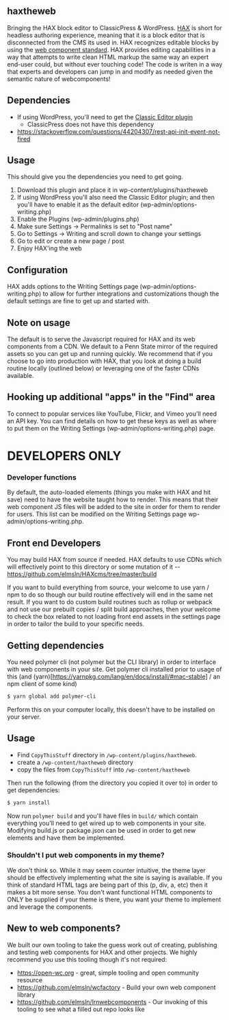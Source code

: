 ## haxtheweb
Bringing the HAX block editor to ClassicPress & WordPress. [HAX](https://haxtheweb.org/) is short for headless authoring experience, meaning that it is a block editor that is disconnected from the CMS its used in. HAX recognizes editable blocks by using the [web component standard](https://www.webcomponents.org/). HAX provides editing capabilities in a way that attempts to write clean HTML markup the same way an expert end-user could, but without ever touching code! The code is writen in a way that experts and developers can jump in and modify as needed given the semantic nature of webcomponents!

## Dependencies
- If using WordPress, you'll need to get the [Classic Editor plugin](https://wordpress.org/plugins/classic-editor/)
  - ClassicPress does not have this dependency
- https://stackoverflow.com/questions/44204307/rest-api-init-event-not-fired

## Usage
This should give you the dependencies you need to get going.
1. Download this plugin and place it in wp-content/plugins/haxtheweb
2. If using WordPress you'll also need the Classic Editor plugin; and then you'll have to enable it as the default editor (wp-admin/options-writing.php)
3. Enable the Plugins (wp-admin/plugins.php)
4. Make sure Settings -> Permalinks is set to "Post name"
5. Go to Settings -> Writing and scroll down to change your settings
6. Go to edit or create a new page / post
7. Enjoy HAX'ing the web

## Configuration
HAX adds options to the Writing Settings page (wp-admin/options-writing.php) to allow for further integrations and customizations though the default settings are fine to get up and started with.

## Note on usage
The default is to serve the Javascript required for HAX and its web components from a CDN. We default to a Penn State mirror of the required assets so you can get up and running quickly. We recommend that if you choose to go into production with HAX, that you look at doing a build routine locally (outlined below) or leveraging one of the faster CDNs available.

## Hooking up additional "apps" in the "Find" area
To connect to popular services like YouTube, Flickr, and Vimeo you'll need an API key. You can find details on how to get these keys as well as where to put them on the Writing Settings (wp-admin/options-writing.php) page.

# DEVELOPERS ONLY

### Developer functions
By default, the auto-loaded elements (things you make with HAX and hit save) need to have the website taught how to render. This means that their web component JS files will be added to the site in order for them to render for users. This list can be modified on the Writing Settings page wp-admin/options-writing.php.

## Front end Developers
You may build HAX from source if needed. HAX defaults to use CDNs which will effectively point to
this directory or some mutation of it -- https://github.com/elmsln/HAXcms/tree/master/build

If you want to build everything from source, your welcome to use yarn / npm to do so though our
build routine effectively will end in the same net result.  If you want to do custom build routines
such as rollup or webpack and not use our prebuilt copies / split build approaches, then your welcome
to check the box related to not loading front end assets in the settings page in order to tailor
the build to your specific needs.

## Getting dependencies
You need polymer cli (not polymer but the CLI library) in order to interface with web components in your site. Get polymer cli installed prior to usage of this (and (yarn)[https://yarnpkg.com/lang/en/docs/install/#mac-stable] / an npm client of some kind)
```bash
$ yarn global add polymer-cli
```
Perform this on your computer locally, this doesn't have to be installed on your server.

## Usage

- Find `CopyThisStuff` directory in `/wp-content/plugins/haxtheweb`.
- create a `/wp-content/haxtheweb` directory
- copy the files from `CopyThisStuff` into `/wp-content/haxtheweb`

Then run the following (from the directory you copied it over to) in order to get dependencies:
```bash
$ yarn install
```
Now run `polymer build` and you'll have files in `build/` which contain everything you'll need to get wired up to web components in your site. Modifying build.js or package.json can be used in order to get new elements and have them be implemented.

### Shouldn't I put web components in my theme?
We don't think so. While it may seem counter intuitive, the theme layer should be effectively implementing what the site is saying is available. If you think of standard HTML tags are being part of this (p, div, a, etc) then it makes a bit more sense. You don't want functional HTML components to ONLY be supplied if your theme is there, you want your theme to implement and leverage the components.

## New to web components?
We built our own tooling to take the guess work out of creating, publishing and testing web components for HAX and other projects. We highly recommend you use this tooling though it's not required:
- https://open-wc.org - great, simple tooling and open community resource
- https://github.com/elmsln/wcfactory - Build your own web component library
- https://github.com/elmsln/lrnwebcomponents - Our invoking of this tooling to see what a filled out repo looks like
